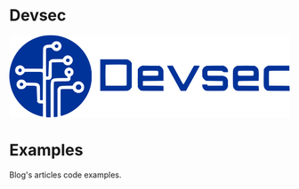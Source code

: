 # Devsec

![](https://github.com/devsecpt/.github/raw/main/profile/logo.png)

# Examples
Blog's articles code examples.

